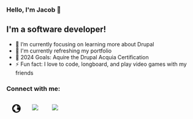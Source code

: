 ### Hello, I'm Jacob 👋

## I'm a software developer!

- 🚀 I’m currently focusing on learning more about Drupal
- 📌 I'm currently refreshing my portfolio
- 📜 2024 Goals: Aquire the Drupal Acquia Certification
- ⚡ Fun fact: I love to code, longboard, and play video games with my friends

### Connect with me:

[<img align="left"  width="22px" style="padding: 15px" src="https://raw.githubusercontent.com/iconic/open-iconic/master/svg/globe.svg" />][website]
[<img align="left"  width="22px" style="padding: 15px" src="https://cdn.jsdelivr.net/npm/simple-icons@v3/icons/linkedin.svg" />][linkedin]
[<img align="left"  width="22px" style="padding: 15px" src="https://cdn.jsdelivr.net/npm/simple-icons@v3/icons/instagram.svg" />][instagram]



[website]: https://www.jacobborgerding.com
[instagram]: https://www.instagram.com/jacob.borgerding/
[linkedin]: https://www.linkedin.com/in/jacob-borgerding-390a9619b/
